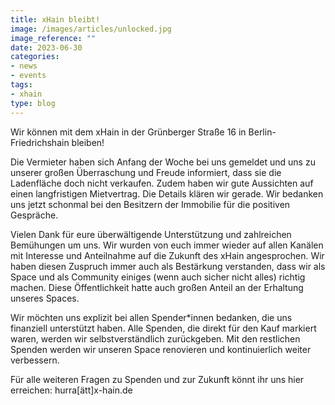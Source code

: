 ```yaml
---
title: xHain bleibt!
image: /images/articles/unlocked.jpg
image_reference: ""
date: 2023-06-30
categories:
- news
- events
tags:
- xhain
type: blog
---
```

    
Wir können mit dem xHain in der Grünberger Straße 16 in Berlin-Friedrichshain bleiben!

Die Vermieter haben sich Anfang der Woche bei uns gemeldet und uns zu unserer großen Überraschung und Freude informiert, dass sie die Ladenfläche doch nicht verkaufen. Zudem haben wir gute Aussichten auf einen langfristigen Mietvertrag. Die Details klären wir gerade. Wir bedanken uns jetzt schonmal bei den Besitzern der Immobilie für die positiven Gespräche.

Vielen Dank für eure überwältigende Unterstützung und zahlreichen Bemühungen um uns. Wir wurden von euch immer wieder auf allen Kanälen mit Interesse und Anteilnahme auf die Zukunft des xHain angesprochen. Wir haben diesen Zuspruch immer auch als Bestärkung verstanden, dass wir als Space und als Community einiges (wenn auch sicher nicht alles) richtig machen. Diese Öffentlichkeit hatte auch großen Anteil an der Erhaltung unseres Spaces.

Wir möchten uns explizit bei allen Spender*innen bedanken, die uns finanziell unterstützt haben. Alle Spenden, die direkt für den Kauf markiert waren, werden wir selbstverständlich zurückgeben. Mit den restlichen Spenden werden wir unseren Space renovieren und kontinuierlich weiter verbessern. 

Für alle weiteren Fragen zu Spenden und zur Zukunft könnt ihr uns hier erreichen: hurra[ätt]x-hain.de